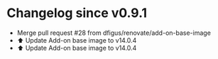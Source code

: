 # Changelog since v0.9.1
- Merge pull request #28 from dfigus/renovate/add-on-base-image 
- ⬆️ Update Add-on base image to v14.0.4 
- ⬆️ Update Add-on base image to v14.0.4 
